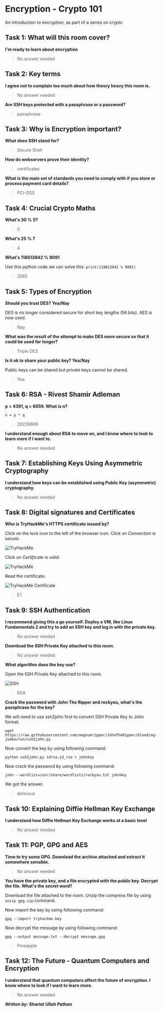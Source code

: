 # Encryption - Crypto 101
An introduction to encryption, as part of a series on crypto

## Task 1: What will this room cover?
**I'm ready to learn about encryption**

> No answer needed

## Task 2: Key terms
**I agree not to complain too much about how theory heavy this room is.**

> No answer needed

**Are SSH keys protected with a passphrase or a password?**

> passphrase

## Task 3: Why is Encryption important?
**What does SSH stand for?**

> Secure Shell

**How do webservers prove their identity?**

> certificates

**What is the main set of standards you need to comply with if you store or process payment card details?**

> PCI-DSS

## Task 4: Crucial Crypto Maths
**What's 30 % 5?**

> 0

**What's 25 % 7**

> 4

**What's 118613842 % 9091**

Use this python code we can solve this:
```print(118613842 % 9091)```

> 3565

## Task 5: Types of Encryption
**Should you trust DES? Yea/Nay**

DES is no longer considered secure for short key lengths (56 bits). AES is now used.

> Nay

**What was the result of the attempt to make DES more secure so that it could be used for longer?**

> Triple DES

**Is it ok to share your public key? Yea/Nay**

Public keys can be shared but private keys cannot be shared.

> Yea

## Task 6: RSA - Rivest Shamir Adleman
**p = 4391, q = 6659. What is n?**

```n = p * q```

> 29239669

**I understand enough about RSA to move on, and I know where to look to learn more if I want to.**

> No answer needed

## Task 7: Establishing Keys Using Asymmetric Cryptography
**I understand how keys can be established using Public Key (asymmetric) cryptography.**

> No answer needed

## Task 8: Digital signatures and Certificates
**Who is TryHackMe's HTTPS certificate issued by?**

Click on the lock icon to the left of the browser icon. Click on *Connection is secure*.

![TryHackMe](https://github.com/P47H4N/tryhackme/assets/107831066/c0cd258e-097e-488e-833b-643c7a1edde4)

Click on *Certificate is valid*.

![TryHackMe](https://github.com/P47H4N/tryhackme/assets/107831066/fc07d881-51a1-4e58-ae94-a72a16428827)

Read the certificate.

![TryHackMe Certificate](https://github.com/P47H4N/tryhackme/assets/107831066/af4d4719-08cc-481c-a199-befd44afb15d)

> E1

## Task 9: SSH Authentication
**I recommend giving this a go yourself. Deploy a VM, like Linux Fundamentals 2 and try to add an SSH key and log in with the private key.**

> No answer needed

**Download the SSH Private Key attached to this room.**

> No answer needed

**What algorithm does the key use?**

Open the SSH Private Key attached to this room.

![SSH](https://github.com/P47H4N/tryhackme/assets/107831066/72648f4d-993c-4df7-a305-844f32158bbb)

> RSA

**Crack the password with John The Ripper and rockyou, what's the passphrase for the key?**

We will need to use ssh2john first to convert SSH Private Key to John format. 

```wget https://raw.githubusercontent.com/magnumripper/JohnTheRipper/bleeding-jumbo/run/ssh2john.py```

Now convert the key by using following command:

```python ssh2john.py idrsa.id_rsa > johnkey```

Now crack the password by using following command:

```john --wordlist=/usr/share/wordlists/rockyou.txt johnkey```

We got the answer.

> delicious

## Task 10: Explaining Diffie Hellman Key Exchange
**I understand how Diffie Hellman Key Exchange works at a basic level**

> No answer needed

## Task 11: PGP, GPG and AES
**Time to try some GPG. Download the archive attached and extract it somewhere sensible.**

> No answer needed

**You have the private key, and a file encrypted with the public key. Decrypt the file. What's the secret word?**

Download the file attached to the room. Unzip the compress file by using ```unzip gpg.zip``` command.

Now import the key by using following command:

```gpg --import tryhackme.key```

Now decrypt the message by using following command:

```gpg --output message.txt --decrypt message.gpg```

> Pineapple

## Task 12: The Future - Quantum Computers and Encryption
**I understand that quantum computers affect the future of encryption. I know where to look if I want to learn more.**

> No answer needed

***Written by: Shariat Ullah Pathan***

